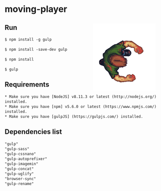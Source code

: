 # moving-player

<img align="right" src="https://github.com/0neLife/moving-player/blob/master/app/img/player.gif" hspace="20" vspace="10" width="200">

Run
-----------
```
$ npm install -g gulp

$ npm install -save-dev gulp

$ npm install

$ gulp
```


Requirements
-----------
```
* Make sure you have [NodeJS] v8.11.3 or latest (http://nodejs.org/) installed.
* Make sure you have [npm] v5.6.0 or latest (https://www.npmjs.com/) installed.
* Make sure you have [gulpJS] (https://gulpjs.com/) installed.
```

Dependencies list
-----------
```
"gulp"
"gulp-sass"
"gulp-cssnano"
"gulp-autoprefixer"
"gulp-imagemin"
"gulp-concat"
"gulp-uglify"
"browser-sync"
"gulp-rename"
```


